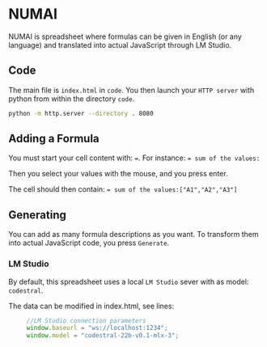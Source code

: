 # NUMAI
NUMAI is spreadsheet where formulas can be given in English (or any language) and translated into actual JavaScript through LM Studio.

## Code

The main file is `index.html` in `code`. You then launch your `HTTP server` with python from within the directory `code`.

```sh
python -m http.server --directory . 8080
```

## Adding a Formula

You must start your cell content with: `=`.
    For instance: `= sum of the values:`

Then you select your values with the mouse, and you press enter. 

The cell should then contain: `= sum of the values:["A1","A2","A3"]`

## Generating

You can add as many formula descriptions as you want. To transform them into actual JavaScript code, you press `Generate`.

### LM Studio
 By default, this spreadsheet uses a local `LM Studio` sever with as model: `codestral`.

 The data can be modified in index.html, see lines:

 ```javascript
      //LM Studio connection parameters
      window.baseurl = "ws://localhost:1234";
      window.model = "codestral-22b-v0.1-mlx-3";

 ```
